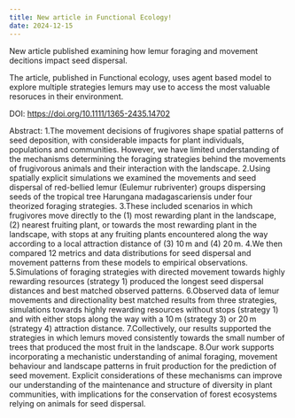 ```yaml
---
title: New article in Functional Ecology!
date: 2024-12-15
---
```


New article published examining how lemur foraging and movement decitions impact seed dispersal. 

<!--more-->

The article, published in Functional ecology, uses agent based model to explore multiple strategies lemurs may use to access the most valuable resoruces in their environment. 

DOI: https://doi.org/10.1111/1365-2435.14702

Abstract:
1.The movement decisions of frugivores shape spatial patterns of seed deposition, with considerable impacts for plant individuals, populations and communities.
However, we have limited understanding of the mechanisms determining the foraging strategies behind the movements of frugivorous animals and their interaction with the landscape.
2.Using spatially explicit simulations we examined the movements and seed dispersal of red-bellied lemur (Eulemur rubriventer) groups dispersing seeds of the tropical tree Harungana madagascariensis under four theorized foraging strategies.
3.These included scenarios in which frugivores move directly to the (1) most rewarding plant in the landscape, (2) nearest fruiting plant, or towards the most rewarding plant in the landscape, with stops at any fruiting plants encountered along the way according to a local attraction distance of (3) 10 m and (4) 20 m.
4.We then compared 12 metrics and data distributions for seed dispersal and movement patterns from these models to empirical observations.
5.Simulations of foraging strategies with directed movement towards highly rewarding resources (strategy 1) produced the longest seed dispersal distances and best matched observed patterns.
6.Observed data of lemur movements and directionality best matched results from three strategies, simulations towards highly rewarding resources without stops (strategy 1) and with either stops along the way with a 10 m (strategy 3) or 20 m (strategy 4) attraction distance.
7.Collectively, our results supported the strategies in which lemurs moved consistently towards the small number of trees that produced the most fruit in the landscape.
8.Our work supports incorporating a mechanistic understanding of animal foraging, movement behaviour and landscape patterns in fruit production for the prediction of seed movement. Explicit considerations of these mechanisms can improve our understanding of the maintenance and structure of diversity in plant communities, with implications for the conservation of forest ecosystems relying on animals for seed dispersal.